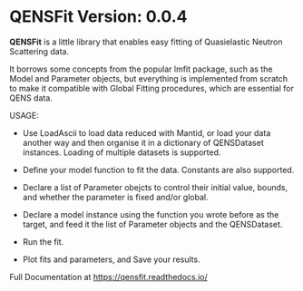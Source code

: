 QENSFit Version: 0.0.4
=====================

**QENSFit** is a little library that enables easy fitting of
Quasielastic Neutron Scattering data.

It borrows some concepts from the popular lmfit package,
such as the Model and Parameter objects, but everything is
implemented from scratch to make it compatible with
Global Fitting procedures, which are essential for QENS data.

USAGE:

* Use LoadAscii to load data reduced with Mantid, or load your
  data another way and then organise it in a dictionary of
  QENSDataset instances. Loading of multiple datasets is supported.

* Define your model function to fit the data. Constants are also
  supported.

* Declare a list of Parameter obejcts to control their initial
  value, bounds, and whether the parameter is fixed and/or global.

* Declare a model instance using the function you wrote before
  as the target, and feed it the list of Parameter objects and
  the QENSDataset.

* Run the fit.

* Plot fits and parameters, and Save your results.


Full Documentation at https://qensfit.readthedocs.io/
